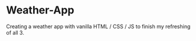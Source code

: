 # Weather-App
Creating a weather app with vanilla HTML / CSS / JS to finish my refreshing of all 3.
